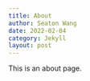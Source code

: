 ```yaml
---
title: About
author: Seaton Wang
date: 2022-02-04
category: Jekyll
layout: post
---
```


This is an about page.
